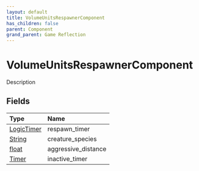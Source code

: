 ```yaml
---
layout: default
title: VolumeUnitsRespawnerComponent
has_children: false
parent: Component
grand_parent: Game Reflection
---
```

# VolumeUnitsRespawnerComponent
Description 

## Fields

| Type | Name |
|:----------|:--------------|
| [LogicTimer](/riftbreaker-wiki/docs/game-reflection/classes/logic_timer/) | respawn_timer |
| [String](/riftbreaker-wiki/docs/game-reflection/components/string/) | creature_species |
| [float](/riftbreaker-wiki/docs/game-reflection/components/float/) | aggressive_distance |
| [Timer](/riftbreaker-wiki/docs/game-reflection/classes/timer/) | inactive_timer |

